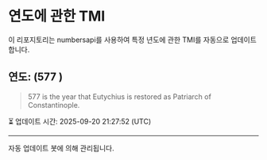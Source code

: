 
# 연도에 관한 TMI

이 리포지토리는 numbersapi를 사용하여 특정 년도에 관한 TMI를 자동으로 업데이트합니다.

## 연도: (577 )
> 577 is the year that Eutychius is restored as Patriarch of Constantinople.

⏳ 업데이트 시간: 2025-09-20 21:27:52 (UTC)

---
자동 업데이트 봇에 의해 관리됩니다.
